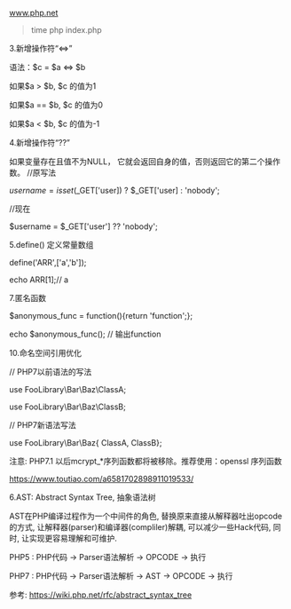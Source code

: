 www.php.net


>time php index.php

3.新增操作符“<=>”

语法：$c = $a <=> $b

如果$a > $b, $c 的值为1

如果$a == $b, $c 的值为0

如果$a < $b, $c 的值为-1

4.新增操作符“??”

如果变量存在且值不为NULL， 它就会返回自身的值，否则返回它的第二个操作数。
//原写法

$username = isset($_GET['user]) ? $_GET['user] : 'nobody';

//现在

$username = $_GET['user'] ?? 'nobody';

5.define() 定义常量数组

define('ARR',['a','b']);

echo ARR[1];// a

7.匿名函数

$anonymous_func = function(){return 'function';};

echo $anonymous_func(); // 输出function

10.命名空间引用优化

// PHP7以前语法的写法

use FooLibrary\Bar\Baz\ClassA;

use FooLibrary\Bar\Baz\ClassB;

// PHP7新语法写法

use FooLibrary\Bar\Baz\{ ClassA, ClassB};

注意: PHP7.1 以后mcrypt_*序列函数都将被移除。推荐使用：openssl 序列函数

https://www.toutiao.com/a6581702898911019533/

6.AST: Abstract Syntax Tree, 抽象语法树

AST在PHP编译过程作为一个中间件的角色, 替换原来直接从解释器吐出opcode的方式, 让解释器(parser)和编译器(compliler)解耦, 可以减少一些Hack代码, 同时, 让实现更容易理解和可维护.

PHP5 : PHP代码 -> Parser语法解析 -> OPCODE -> 执行

PHP7 : PHP代码 -> Parser语法解析 -> AST -> OPCODE -> 执行

参考: https://wiki.php.net/rfc/abstract_syntax_tree
